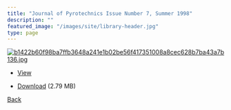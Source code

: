 ```yaml
---
title: "Journal of Pyrotechnics Issue Number 7, Summer 1998"
description: ""
featured_image: "/images/site/library-header.jpg"
type: page
---
```


<a href="https://drive.google.com/uc?export=view&id=1-AYlX9vqbQpHLqh2GLMBGhuBekjJk7GA" target="_blank">![b1422b60f98ba7ffb3648a241e1b02be56f417351008a8cec628b7ba43a7b136.jpg](https://drive.google.com/uc?export=view&id=1h1rL1kkxX2oj0gokzVSkglMbGGLgcFbF)</a>
* <a href="https://drive.google.com/uc?export=view&id=1-AYlX9vqbQpHLqh2GLMBGhuBekjJk7GA" target="_blank">View</a>

* [Download](https://drive.google.com/uc?export=download&id=1-AYlX9vqbQpHLqh2GLMBGhuBekjJk7GA) (2.79 MB)

[Back](/library/)
